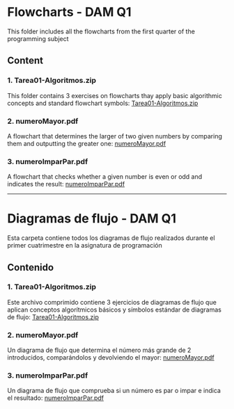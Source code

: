 
# Flowcharts - DAM Q1

This folder includes all the flowcharts from the first quarter of the programming subject

## Content

### 1. Tarea01-Algoritmos.zip
This folder contains 3 exercises on flowcharts thay apply basic algorithmic concepts and standard flowchart symbols: [Tarea01-Algoritmos.zip](Tarea01-Algoritmos.zip)


### 2. numeroMayor.pdf
A flowchart that determines the larger of two given numbers by comparing them and outputting the greater one:
[numeroMayor.pdf](numeroMayor.pdf)

### 3. numeroImparPar.pdf
A flowchart that checks whether a given number is even or odd and indicates the result:
[numeroImparPar.pdf](numeroImparPar.pdf)


----------

# Diagramas de flujo - DAM Q1

Esta carpeta contiene todos los diagramas de flujo realizados durante el primer cuatrimestre en la asignatura de programación

## Contenido

### 1. Tarea01-Algoritmos.zip
Este archivo comprimido contiene 3 ejercicios de diagramas de flujo que aplican conceptos algorítmicos básicos y símbolos estándar de diagramas de flujo: [Tarea01-Algoritmos.zip](Tarea01-Algoritmos.zip)


### 2. numeroMayor.pdf
Un diagrama de flujo que determina el número más grande de 2 introducidos, comparándolos y devolviendo el mayor:
[numeroMayor.pdf](numeroMayor.pdf)

### 3. numeroImparPar.pdf
Un diagrama de flujo que comprueba si un número es par o impar e indica el resultado:
[numeroImparPar.pdf](numeroImparPar.pdf)


